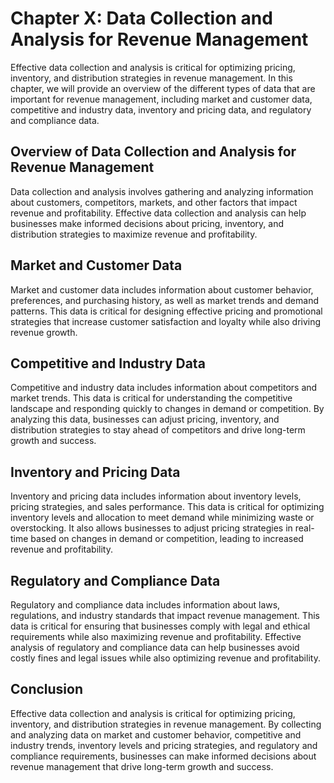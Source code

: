 Chapter X: Data Collection and Analysis for Revenue Management
==============================================================

Effective data collection and analysis is critical for optimizing pricing, inventory, and distribution strategies in revenue management. In this chapter, we will provide an overview of the different types of data that are important for revenue management, including market and customer data, competitive and industry data, inventory and pricing data, and regulatory and compliance data.

Overview of Data Collection and Analysis for Revenue Management
---------------------------------------------------------------

Data collection and analysis involves gathering and analyzing information about customers, competitors, markets, and other factors that impact revenue and profitability. Effective data collection and analysis can help businesses make informed decisions about pricing, inventory, and distribution strategies to maximize revenue and profitability.

Market and Customer Data
------------------------

Market and customer data includes information about customer behavior, preferences, and purchasing history, as well as market trends and demand patterns. This data is critical for designing effective pricing and promotional strategies that increase customer satisfaction and loyalty while also driving revenue growth.

Competitive and Industry Data
-----------------------------

Competitive and industry data includes information about competitors and market trends. This data is critical for understanding the competitive landscape and responding quickly to changes in demand or competition. By analyzing this data, businesses can adjust pricing, inventory, and distribution strategies to stay ahead of competitors and drive long-term growth and success.

Inventory and Pricing Data
--------------------------

Inventory and pricing data includes information about inventory levels, pricing strategies, and sales performance. This data is critical for optimizing inventory levels and allocation to meet demand while minimizing waste or overstocking. It also allows businesses to adjust pricing strategies in real-time based on changes in demand or competition, leading to increased revenue and profitability.

Regulatory and Compliance Data
------------------------------

Regulatory and compliance data includes information about laws, regulations, and industry standards that impact revenue management. This data is critical for ensuring that businesses comply with legal and ethical requirements while also maximizing revenue and profitability. Effective analysis of regulatory and compliance data can help businesses avoid costly fines and legal issues while also optimizing revenue and profitability.

Conclusion
----------

Effective data collection and analysis is critical for optimizing pricing, inventory, and distribution strategies in revenue management. By collecting and analyzing data on market and customer behavior, competitive and industry trends, inventory levels and pricing strategies, and regulatory and compliance requirements, businesses can make informed decisions about revenue management that drive long-term growth and success.
